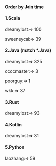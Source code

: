 #### Order by Join time
#### 1.Scala
dreamylost:=> 100

sweeneycai:=> 39

#### 2.Java (match *.Java)
dreamylost:=> 325

ccccmaster:=> 3

poorguy:=> 1

wkk:=> 37

#### 3.Rust
dreamylost:=> 93

#### 4.Kotlin
dreamylost:=> 31

#### 5.Python
laozhang:=> 59

